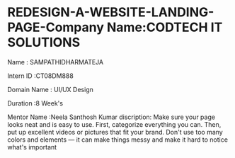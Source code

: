 # REDESIGN-A-WEBSITE-LANDING-PAGE-Company Name:CODTECH IT SOLUTIONS

Name : SAMPATHIDHARMATEJA

Intern ID :CT08DM888

Domain Name :  UI/UX Design

Duration :8 Week's

Mentor Name :Neela Santhosh Kumar 
discription: Make sure your page looks neat and is easy to use. First, categorize everything you can. Then, put up excellent videos or pictures that fit your brand. Don't use too many colors and elements — it can make things messy and make it hard to notice what's important
